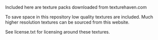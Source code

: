 Included here are texture packs downloaded from texturehaven.com

To save space in this repository low quality textures are included.
Much higher resolution textures can be sourced from this website.

See license.txt for licensing around these textures.